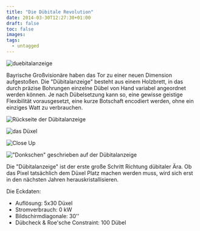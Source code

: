 ```yaml
---
title: "Die Dübitale Revolution"
date: 2014-03-30T12:27:30+01:00
draft: false
toc: false
images:
tags:
  - untagged
---
```


![duebitalanzeige](../images/dübitale_revolution/P1060868.jpg)

Bayrische Großvisionäre haben das Tor zu einer neuen Dimension aufgestoßen. Die "Dübitalanzeige" besteht aus einem Holzbrett, in das durch präzise Bohrungen einzelne Dübel von Hand variabel angeordnet werden können. Je nach Dübelsetzung kann so, eine gewisse geistige Flexibilität vorausgesetzt, eine kurze Botschaft encodiert werden, ohne ein einziges Watt zu verbrauchen.

![Rückseite der Dübitalanzeige](../images/dübitale_revolution/P1060863-150x150.jpg)

![das Düxel](../images/dübitale_revolution/P1060871-150x150.jpg)

![Close Up](../images/dübitale_revolution/P1060868-150x150.jpg)

!["Donkschen" geschrieben auf der Dübitalanzeige](../images/dübitale_revolution/P1060866-150x150.jpg)

Die "Dübitalanzeige" ist der erste große Schritt Richtung dübitaler Ära. Ob das Pixel tatsächlich dem Düxel Platz machen werden muss, wird sich erst in den nächsten Jahren herauskristallisieren.

Die Eckdaten:

- Auflösung: 5x30 Düxel
- Stromverbrauch: 0 kW
- Bildschirmdiagonale: 30''
- Dübcheck & Roe'sche Constraint: 100 Dübel
